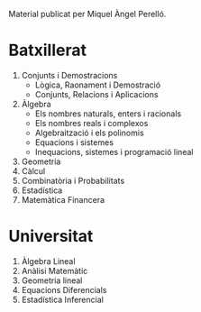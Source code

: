 Material publicat per Miquel Àngel Perelló.

# Batxillerat

1. Conjunts i Demostracions
      * Lògica, Raonament i Demostració
      * Conjunts, Relacions i Aplicacions
2. Àlgebra
      * Els nombres naturals, enters i racionals
      * Els nombres reals i complexos
      * Algebraització i els polinomis
      * Equacions i sistemes
      * Inequacions, sistemes i programació lineal
3. Geometria
4. Càlcul
5. Combinatòria i Probabilitats
6. Estadística
7. Matemàtica Financera


# Universitat

1. Àlgebra Lineal
2. Anàlisi Matemàtic
3. Geometria lineal
4. Equacions Diferencials
5. Estadística Inferencial


